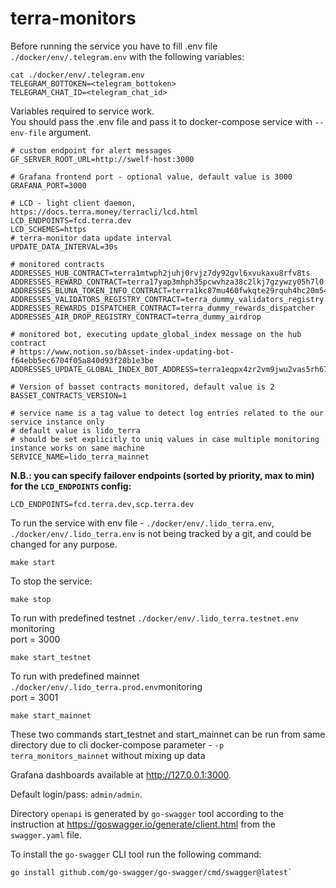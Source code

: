 # terra-monitors

Before running the service you have to fill .env file `./docker/env/.telegram.env` with the following variables:
```shell
cat ./docker/env/.telegram.env 
TELEGRAM_BOTTOKEN=<telegram_bottoken>
TELEGRAM_CHAT_ID=<telegram_chat_id>
```

Variables required to service work.\
You should pass the .env file and pass it to docker-compose service with `--env-file` argument.
```shell
# custom endpoint for alert messages 
GF_SERVER_ROOT_URL=http://swelf-host:3000

# Grafana frontend port - optional value, default value is 3000
GRAFANA_PORT=3000 

# LCD - light client daemon, https://docs.terra.money/terracli/lcd.html
LCD_ENDPOINTS=fcd.terra.dev
LCD_SCHEMES=https
# terra-monitor data update interval
UPDATE_DATA_INTERVAL=30s

# monitored contracts
ADDRESSES_HUB_CONTRACT=terra1mtwph2juhj0rvjz7dy92gvl6xvukaxu8rfv8ts
ADDRESSES_REWARD_CONTRACT=terra17yap3mhph35pcwvhza38c2lkj7gzywzy05h7l0
ADDRESSES_BLUNA_TOKEN_INFO_CONTRACT=terra1kc87mu460fwkqte29rquh4hc20m54fxwtsx7gp
ADDRESSES_VALIDATORS_REGISTRY_CONTRACT=terra_dummy_validators_registry
ADDRESSES_REWARDS_DISPATCHER_CONTRACT=terra_dummy_rewards_dispatcher
ADDRESSES_AIR_DROP_REGISTRY_CONTRACT=terra_dummy_airdrop

# monitored bot, executing update_global_index message on the hub contract
# https://www.notion.so/bAsset-index-updating-bot-f64ebb5ec6704f05a840d93f28b1e3be
ADDRESSES_UPDATE_GLOBAL_INDEX_BOT_ADDRESS=terra1eqpx4zr2vm9jwu2vas5rh6704f6zzglsayf2fy

# Version of basset contracts monitored, default value is 2
BASSET_CONTRACTS_VERSION=1

# service name is a tag value to detect log entries related to the our service instance only
# default value is lido_terra
# should be set explicitly to uniq values in case multiple monitoring instance works on same machine
SERVICE_NAME=lido_terra_mainnet
```

**N.B.: you can specify failover endpoints (sorted by priority, max to min) for the `LCD_ENDPOINTS` config:**

```
LCD_ENDPOINTS=fcd.terra.dev,scp.terra.dev
```

To run the service with env file - `./docker/env/.lido_terra.env`, `./docker/env/.lido_terra.env` is not being tracked by a git, and could be changed for any purpose.
```shell
make start
```

To stop the service:
```shell
make stop
```

To run with predefined testnet `./docker/env/.lido_terra.testnet.env` monitoring\
port = 3000
```shell
make start_testnet
```

To run with predefined mainnet `./docker/env/.lido_terra.prod.env`monitoring\
port = 3001
```shell
make start_mainnet
```

These two commands start_testnet and start_mainnet can be run from same 
directory due to cli docker-compose parameter - `-p terra_monitors_mainnet` 
without mixing up data

Grafana dashboards available at http://127.0.0.1:3000.

Default login/pass: `admin/admin`.

Directory `openapi` is generated by `go-swagger` tool according to the instruction at https://goswagger.io/generate/client.html from the `swagger.yaml` file.

To install the `go-swagger` CLI tool run the following command: 
```shell
go install github.com/go-swagger/go-swagger/cmd/swagger@latest`
```
